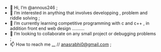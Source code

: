 - 👋 Hi, I’m @annous246 ;
- 👀 I’m interested in anything that involves developping , problem and riddle solving ;
- 🌱 I’m currently learning competitive programming with c and c++ , in addition front end web design ..........
- 💞️ I’m looking to collaborate on any small project or debugging problems ;
- 📫 How to reach me [...](https://www.linkedin.com/in/anas-rabhi-348123244/) // anasrabhi0@gmail.com ;

<!---
annous246/annous246 is a ✨ special ✨ repository because its `README.md` (this file) appears on your GitHub profile.
You can click the Preview link to take a look at your changes.
--->
